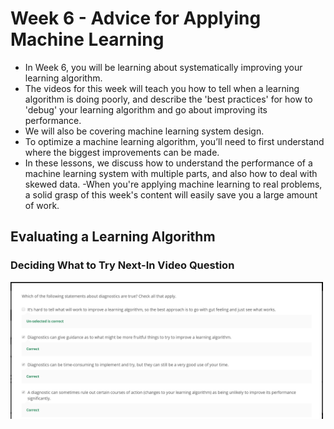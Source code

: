 # Week 6 - Advice for Applying Machine Learning
- In Week 6, you will be learning about systematically improving your learning algorithm.
- The videos for this week will teach you how to tell when a learning algorithm is doing poorly, and describe the 'best practices' for how to 'debug' your learning algorithm and go about improving its performance.
- We will also be covering machine learning system design. 
- To optimize a machine learning algorithm, you’ll need to first understand where the biggest improvements can be made. 
- In these lessons, we discuss how to understand the performance of a machine learning system with multiple parts, and also how to deal with skewed data.
 -When you're applying machine learning to real problems, a solid grasp of this week's content will easily save you a large amount of work.

## Evaluating a Learning Algorithm
### Deciding What to Try Next-In Video Question
<img src="images/Deciding What to Try Next-In Video Question.png" width="500">
